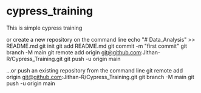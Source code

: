 # cypress_training
This is simple cypress training

or create a new repository on the command line
echo "# Data_Analysis" >> README.md
git init
git add README.md
git commit -m "first commit"
git branch -M main
git remote add origin git@github.com:Jithan-R/Cypress_Training.git
git push -u origin main

…or push an existing repository from the command line
git remote add origin git@github.com:Jithan-R/Cypress_Training.git
git branch -M main
git push -u origin main
